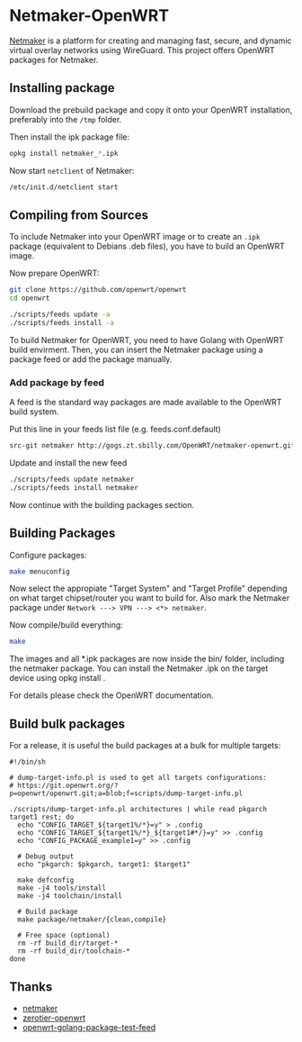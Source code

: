 # Netmaker-OpenWRT

[Netmaker](https://github.com/gravitl/netmaker) is a platform for creating and managing fast, secure, and dynamic virtual overlay networks using WireGuard. This project offers OpenWRT packages for Netmaker.

## Installing package

Download the prebuild package and copy it onto your OpenWRT installation, preferably into the `/tmp` folder.

Then install the ipk package file:

```bash
opkg install netmaker_*.ipk
```

Now start `netclient` of Netmaker:

```bash
/etc/init.d/netclient start
```

## Compiling from Sources

To include Netmaker into your OpenWRT image or to create an `.ipk` package (equivalent to Debians .deb files), you have to build an OpenWRT image.

Now prepare OpenWRT:

```bash
git clone https://github.com/openwrt/openwrt
cd openwrt

./scripts/feeds update -a
./scripts/feeds install -a
```

To build Netmaker for OpenWRT, you need to have Golang with OpenWRT build envirment. Then, you can insert the Netmaker package using a package feed or add the package manually.

### Add package by feed

A feed is the standard way packages are made available to the OpenWRT build system.

Put this line in your feeds list file (e.g. feeds.conf.default)

```bash
src-git netmaker http://gogs.zt.sbilly.com/OpenWRT/netmaker-openwrt.git
```

Update and install the new feed

```bash
./scripts/feeds update netmaker
./scripts/feeds install netmaker
```

Now continue with the building packages section.

## Building Packages

Configure packages:

```bash
make menuconfig
```

Now select the appropiate "Target System" and "Target Profile" depending on what target chipset/router you want to build for. Also mark the Netmaker package under  `Network ---> VPN ---> <*> netmaker`.

Now compile/build everything:

```bash
make
```

The images and all *.ipk packages are now inside the bin/ folder, including the netmaker package. You can install the Netmaker .ipk on the target device using opkg install <ipkg-file>.

For details please check the OpenWRT documentation.

## Build bulk packages

For a release, it is useful the build packages at a bulk for multiple targets:

```shell
#!/bin/sh

# dump-target-info.pl is used to get all targets configurations:
# https://git.openwrt.org/?p=openwrt/openwrt.git;a=blob;f=scripts/dump-target-info.pl

./scripts/dump-target-info.pl architectures | while read pkgarch target1 rest; do
  echo "CONFIG_TARGET_${target1%/*}=y" > .config
  echo "CONFIG_TARGET_${target1%/*}_${target1#*/}=y" >> .config
  echo "CONFIG_PACKAGE_example1=y" >> .config

  # Debug output
  echo "pkgarch: $pkgarch, target1: $target1"

  make defconfig
  make -j4 tools/install
  make -j4 toolchain/install

  # Build package
  make package/netmaker/{clean,compile}

  # Free space (optional)
  rm -rf build_dir/target-*
  rm -rf build_dir/toolchain-*
done
```

## Thanks

- [netmaker](https://github.com/gravitl/netmaker)
- [zerotier-openwrt](https://github.com/mwarning/zerotier-openwrt)
- [openwrt-golang-package-test-feed](https://github.com/jefferyto/openwrt-golang-package-test-feed)